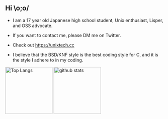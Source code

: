 ## Hi \o;o/

+ I am a 17 year old Japanese high school student, Unix enthusiast, Lisper, and OSS advocate.

+ If you want to contact me, please DM me on Twitter.

+ Check out https://unixtech.cc

+ I believe that the BSD/KNF style is the best coding style for C, and it is the style I adhere to in my coding.


<p align="left"> 
  <img alt="Top Langs" height="150px" src="https://github-readme-stats.vercel.app/api/top-langs/?username=unixtech-06&layout=compact&count_private=true&show_icons=true&theme=onedark"/>
  <img alt="github stats" height="150px" src="https://github-readme-stats.vercel.app/api?username=unixtech-06&count_private=true&show_icons=true&show_icons=true&theme=onedark"/>
</p>


